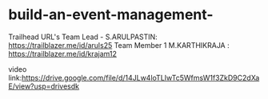 # build-an-event-management-

Trailhead URL's
Team Lead - S.ARULPASTIN: https://trailblazer.me/id/aruls25
Team Member 1 M.KARTHIKRAJA : https://trailblazer.me/id/krajam12

video link:https://drive.google.com/file/d/14JLw4loTLIwTc5WfmsW1f3ZkD9C2dXaE/view?usp=drivesdk
